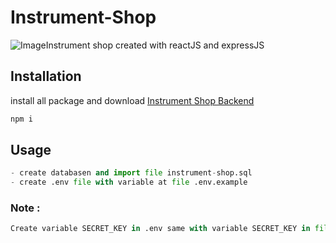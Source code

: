 # Instrument-Shop

![Image](https://i.imgur.com/FxSuZAa.png)Instrument shop created with reactJS and expressJS

## Installation
install all package and download [Instrument Shop Backend](https://github.com/areydras/instrument-shop-backend)

```bash
npm i
```

## Usage

```python
- create databasen and import file instrument-shop.sql
- create .env file with variable at file .env.example
```

### Note :
```python
Create variable SECRET_KEY in .env same with variable SECRET_KEY in file .env instrument shop backend
```